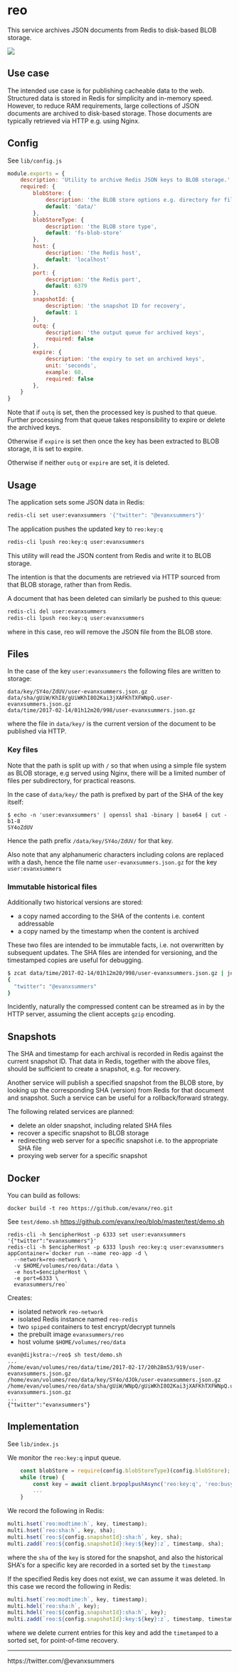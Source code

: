 # reo

This service archives JSON documents from Redis to disk-based BLOB storage.

<img src="https://raw.githubusercontent.com/evanx/reo/master/docs/readme/main.png"/>

## Use case

The intended use case is for publishing cacheable data to the web. Structured data is stored in Redis for simplicity and in-memory speed. However, to reduce RAM requirements, large collections of JSON documents are archived to disk-based storage. Those documents are typically retrieved via HTTP e.g. using Nginx.

## Config

See `lib/config.js`
```javascript
module.exports = {
    description: 'Utility to archive Redis JSON keys to BLOB storage.',
    required: {
        blobStore: {
            description: 'the BLOB store options e.g. directory for file storage',
            default: 'data/'
        },
        blobStoreType: {
            description: 'the BLOB store type',
            default: 'fs-blob-store'
        },
        host: {
            description: 'the Redis host',
            default: 'localhost'
        },
        port: {
            description: 'the Redis port',
            default: 6379
        },
        snapshotId: {
            description: 'the snapshot ID for recovery',
            default: 1
        },
        outq: {
            description: 'the output queue for archived keys',
            required: false
        },
        expire: {
            description: 'the expiry to set on archived keys',
            unit: 'seconds',
            example: 60,
            required: false
        },
    }
}
```

Note that if `outq` is set, then the processed key is pushed to that queue. Further processing from that queue takes responsibility to expire or delete the archived keys.

Otherwise if `expire` is set then once the key has been extracted to BLOB storage, it is set to expire.

Otherwise if neither `outq` or `expire` are set, it is deleted.


## Usage

The application sets some JSON data in Redis:
```sh
redis-cli set user:evanxsummers '{"twitter": "@evanxsummers"}'
```
The application pushes the updated key to `reo:key:q`
```sh
redis-cli lpush reo:key:q user:evanxsummers
```

This utility will read the JSON content from Redis and write it to BLOB storage.

The intention is that the documents are retrieved via HTTP sourced from that BLOB storage, rather than from Redis.

A document that has been deleted can similarly be pushed to this queue:
```sh
redis-cli del user:evanxsummers
redis-cli lpush reo:key:q user:evanxsummers
```
where in this case, reo will remove the JSON file from the BLOB store.

## Files

In the case of the key `user:evanxsummers` the following files are written to storage:
```
data/key/SY4o/ZdUV/user-evanxsummers.json.gz
data/sha/gUiW/KhI8/gUiWKhI8O2Kai3jXAFKhTXFWNpQ.user-evanxsummers.json.gz
data/time/2017-02-14/01h12m20/998/user-evanxsummers.json.gz
```
where the file in `data/key/` is the current version of the document to be published via HTTP.

### Key files

Note that the path is split up with `/` so that when using a simple file system as BLOB storage,
e.g served using Nginx, there will be a limited number of files per subdirectory, for practical reasons.

In the case of `data/key/` the path is prefixed by part of the SHA of the key itself:
```
$ echo -n 'user:evanxsummers' | openssl sha1 -binary | base64 | cut -b1-8
SY4oZdUV
```
Hence the path prefix `/data/key/SY4o/ZdUV/` for that key.

Also note that any alphanumeric characters including colons are replaced with a dash, hence the file name `user-evanxsummers.json.gz` for the key `user:evanxsummers`

### Immutable historical files

Additionally two historical versions are stored:
- a copy named according to the SHA of the contents i.e. content addressable
- a copy named by the timestamp when the content is archived

These two files are intended to be immutable facts, i.e. not overwritten by subsequent updates. The SHA files are intended for versioning, and the timestamped copies are useful for debugging.

```sh
$ zcat data/time/2017-02-14/01h12m20/998/user-evanxsummers.json.gz | jq
{
  "twitter": "@evanxsummers"
}
```

Incidently, naturally the compressed content can be streamed as in by the HTTP server, assuming the client accepts `gzip` encoding.


## Snapshots

The SHA and timestamp for each archival is recorded in Redis against the current snapshot ID. That data in Redis, together with the above files, should be sufficient to create a snapshot, e.g. for recovery.

Another service will publish a specified snapshot from the BLOB store, by looking up the corresponding SHA (version) from Redis for that document and snapshot. Such a service can be useful for a rollback/forward strategy.

The following related services are planned:
- delete an older snapshot, including related SHA files
- recover a specific snapshot to BLOB storage
- redirecting web server for a specific snapshot i.e. to the appropriate SHA file
- proxying web server for a specific snapshot


## Docker

You can build as follows:
```
docker build -t reo https://github.com/evanx/reo.git
```

See `test/demo.sh` https://github.com/evanx/reo/blob/master/test/demo.sh
```
redis-cli -h $encipherHost -p 6333 set user:evanxsummers '{"twitter":"evanxsummers"}'
redis-cli -h $encipherHost -p 6333 lpush reo:key:q user:evanxsummers
appContainer=`docker run --name reo-app -d \
  --network=reo-network \
  -v $HOME/volumes/reo/data:/data \
  -e host=$encipherHost \
  -e port=6333 \
  evanxsummers/reo`
```

Creates:
- isolated network `reo-network`
- isolated Redis instance named `reo-redis`
- two `spiped` containers to test encrypt/decrypt tunnels
- the prebuilt image `evanxsummers/reo`
- host volume `$HOME/volumes/reo/data`

```
evan@dijkstra:~/reo$ sh test/demo.sh
...
/home/evan/volumes/reo/data/time/2017-02-17/20h28m53/919/user-evanxsummers.json.gz
/home/evan/volumes/reo/data/key/SY4o/dJOk/user-evanxsummers.json.gz
/home/evan/volumes/reo/data/sha/gUiW/WNpQ/gUiWKhI8O2Kai3jXAFKhTXFWNpQ.user-evanxsummers.json.gz
...
{"twitter":"evanxsummers"}
```

## Implementation

See `lib/index.js`

We monitor the `reo:key:q` input queue.
```javascript
    const blobStore = require(config.blobStoreType)(config.blobStore);
    while (true) {
        const key = await client.brpoplpushAsync('reo:key:q', 'reo:busy:key:q', 1);    
        ...        
    }
```

We record the following in Redis:
```javascript
multi.hset(`reo:modtime:h`, key, timestamp);
multi.hset(`reo:sha:h`, key, sha);
multi.hset(`reo:${config.snapshotId}:sha:h`, key, sha);
multi.zadd(`reo:${config.snapshotId}:key:${key}:z`, timestamp, sha);
```            
where the `sha` of the `key` is stored for the snapshot, and also the historical SHA's for a specific key are recorded in a sorted set by the `timestamp`

If the specified Redis key does not exist, we can assume it was deleted. In this case we record the following in Redis:
```javascript
multi.hset(`reo:modtime:h`, key, timestamp);
multi.hdel(`reo:sha:h`, key);
multi.hdel(`reo:${config.snapshotId}:sha:h`, key);
multi.zadd(`reo:${config.snapshotId}:key:${key}:z`, timestamp, timestamp);
```
where we delete current entries for this key and add the `timetamped` to a sorted set, for point-of-time recovery.

<hr>
https://twitter.com/@evanxsummers
